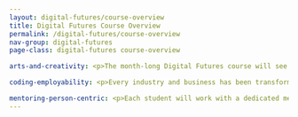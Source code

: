 ```yaml
---
layout: digital-futures/course-overview
title: Digital Futures Course Overview
permalink: /digital-futures/course-overview
nav-group: digital-futures
page-class: digital-futures course-overview

arts-and-creativity: <p>The month-long Digital Futures course will see students design and develop an app that allows an audience to control a live theatre performance. Audience members should be able to vote on which scenes to see, and their interactions with the app should affect the lights, sound and projections. </p><p>The sixteen students will collaboratively design and develop the production, including the content of the projections, the soundscapes, and each scene's interaction, from what is displayed in the app, to what happens as a result on the stage.</p>

coding-employability: <p>Every industry and business has been transformed in some way by technology. As a result, all employers are on the look out for people with coding skills.</p> <p>Coding skills are the prerequisite for success in the 21st Century. A comprehensive understanding of technology, combined with the confidence to be creative with technology and work well in a collaborative environment come a close second. All our students will leave with both of these.</p><p>The course will tap into the skills and expertise of the Bridge at Waterloo community to deliver a programme of employability skills.</p>

mentoring-person-centric: <p>Each student will work with a dedicated mentor from the local community.</p><p>Their mentor will provide guidance and support throughout the course.</p><p>Digital Futures will apply a person-centric approach to the learning process. Each day will be highly fluid, with the content of the course being largely dictated by the questions and challenges raised and faced by our students. </p><p>The more musically-minded students might focus on designing soundscapes using Sonic Pi, a programming language for making interactive music, whilst the more graphic design-focused students will work on the design framework of the app using CSS, the coding language used to create the rich interfaces of most apps and all websites. </p>
---
```



